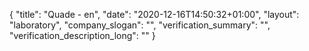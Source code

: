 {
  "title": "Quade - en",
  "date": "2020-12-16T14:50:32+01:00",
  "layout": "laboratory",
  "company_slogan": "",
  "verification_summary": "",
  "verification_description_long": ""
}

